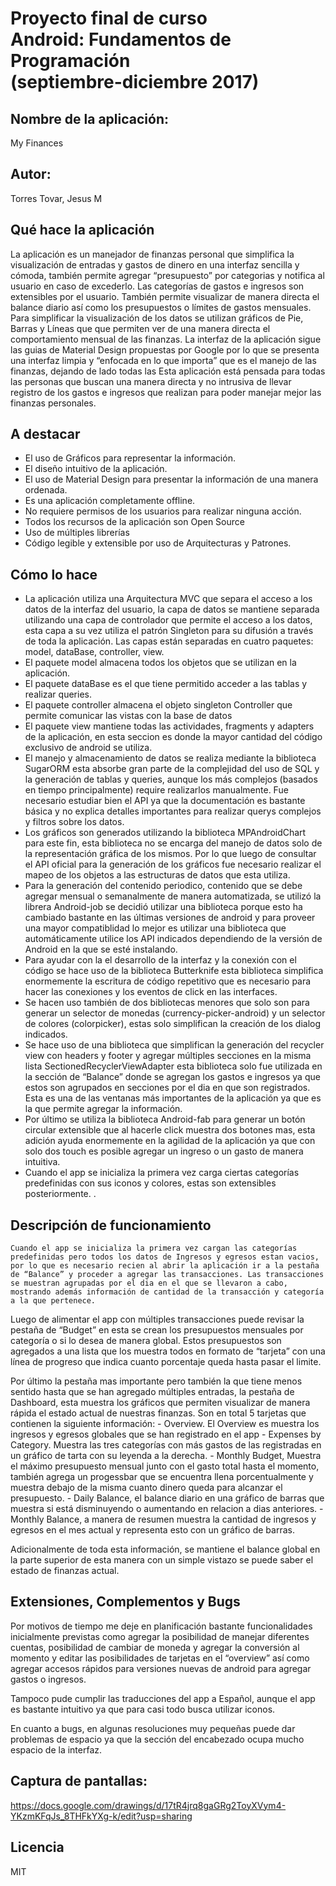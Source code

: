 # Proyecto final de curso  <br/>  Android: Fundamentos de Programación  <br/> (septiembre-diciembre 2017)


## Nombre de la aplicación: 
My Finances

## Autor: 
Torres Tovar, Jesus M

## Qué hace la aplicación
La aplicación es un manejador de finanzas personal que simplifica la visualización de entradas y gastos de dinero en una interfaz sencilla y cómoda, también permite agregar “presupuesto” por categorias y notifica al usuario en caso de excederlo. Las categorías de gastos e ingresos son extensibles por el usuario. También permite visualizar de manera directa el balance diario así como los presupuestos o límites de gastos mensuales. 
Para simplificar la visualización de los datos se utilizan gráficos de Pie, Barras y Líneas que que permiten ver de una manera directa el comportamiento mensual de las finanzas. 
La interfaz de la aplicación sigue las guias de Material Design propuestas por Google por lo que se presenta una interfaz limpia y “enfocada en lo que importa” que es el manejo de las finanzas, dejando de lado todas las 
Esta aplicación está pensada para todas las personas que buscan una manera directa y no intrusiva de llevar registro de los gastos e ingresos que realizan para poder manejar mejor las finanzas personales. 

## A destacar
 - El uso de Gráficos para representar la información.
 - El diseño intuitivo de la aplicación.
 - El uso de Material Design para presentar la información de una manera ordenada. 
 - Es una aplicación completamente offline.
 - No requiere permisos de los usuarios para realizar ninguna acción. 
 - Todos los recursos de la aplicación son Open Source
 - Uso de múltiples librerías 
 - Código legible y extensible por uso de Arquitecturas y Patrones.

## Cómo lo hace
 - La aplicación utiliza una Arquitectura MVC que separa el acceso a los datos de la interfaz del usuario, la capa de datos se mantiene separada utilizando una capa de controlador que permite el acceso a los datos, esta capa a su vez utiliza el patrón Singleton para su difusión a través de toda la aplicación. Las capas están separadas en cuatro paquetes: model,  dataBase, controller, view. 
 - El paquete model almacena todos los objetos que se utilizan en la aplicación.
 - El paquete dataBase es el que tiene permitido acceder a las tablas y realizar queries.
 - El paquete controller almacena el objeto singleton Controller que permite comunicar las vistas con la base de datos
 - El paquete view mantiene todas las actividades, fragments y adapters de la aplicación, en esta seccion es donde la mayor cantidad del código exclusivo de android se utiliza. 
 - El manejo y almacenamiento de datos se realiza mediante la biblioteca SugarORM esta absorbe gran parte de la complejidad del uso de SQL  y la generación de tablas y queries, aunque los más complejos (basados en tiempo principalmente) require realizarlos manualmente. Fue necesario estudiar bien el API ya que la documentación es bastante básica y no explica detalles importantes para realizar querys complejos y filtros sobre los datos. 
 - Los gráficos son generados utilizando la biblioteca MPAndroidChart para este fin, esta biblioteca no se encarga del manejo de datos solo de la representación gráfica de los mismos. Por lo que luego de consultar el API oficial para la generación de los gráficos fue necesario realizar el mapeo de los objetos a las estructuras de datos que esta utiliza.
 - Para la generación del contenido periodico, contenido que se debe agregar mensual o semanalmente de manera automatizada, se utilizó la librera Android-job se decidió utilizar una biblioteca porque esto ha cambiado bastante en las últimas versiones de android y para proveer una mayor compatiblidad lo mejor es utilizar una biblioteca que automáticamente utilice los API indicados dependiendo de la versión de Android en la que se esté instalando. 
 - Para ayudar con la el desarrollo de la interfaz y la conexión con el código se hace uso de la biblioteca Butterknife esta biblioteca simplifica enormemente la escritura de código repetitivo que es necesario para hacer las conexiones y los eventos de click en las interfaces. 
 - Se hacen uso también de dos bibliotecas menores que solo son para generar un selector de monedas (currency-picker-android) y un selector de colores (colorpicker), estas solo simplifican la creación de los dialog indicados. 
 - Se hace uso de una biblioteca que simplifican la generación del recycler view con headers y footer y agregar múltiples secciones en la misma lista SectionedRecyclerViewAdapter  esta biblioteca solo fue utilizada en la sección de “Balance” donde se agregan los gastos e ingresos ya que estos son agrupados en secciones por el dia en que son registrados. Esta es una de las ventanas más importantes de la aplicación ya que es la que permite agregar la información.  
 - Por último se utiliza la biblioteca Android-fab para generar un botón circular extensible que al hacerle click muestra dos botones mas, esta adición ayuda enormemente en la agilidad de la aplicación ya que con solo dos touch es posible agregar un ingreso o un gasto de manera intuitiva.
 - Cuando el app se inicializa la primera vez carga ciertas categorías predefinidas con sus iconos y colores, estas son extensibles posteriormente. . 

## Descripción de funcionamiento
	Cuando el app se inicializa la primera vez cargan las categorías predefinidas pero todos los datos de Ingresos y egresos estan vacios, por lo que es necesario recien al abrir la aplicación ir a la pestaña de “Balance” y proceder a agregar las transacciones. Las transacciones se muestran agrupadas por el dia en el que se llevaron a cabo, mostrando además información de cantidad de la transacción y categoría a la que pertenece. 
  
  Luego de alimentar el app con múltiples transacciones puede revisar la pestaña de “Budget” en esta se crean los presupuestos mensuales por categoría o si lo desea de manera global. Estos presupuestos son agregados a una lista que los muestra todos en formato de “tarjeta” con una línea de progreso que indica cuanto porcentaje queda hasta pasar el limite.
  
  Por último la pestaña mas importante pero también la que tiene menos sentido hasta que se han agregado múltiples entradas, la pestaña de Dashboard, esta muestra los gráficos que permiten visualizar de manera rápida el estado actual de nuestras finanzas. Son en total 5 tarjetas que contienen la siguiente información:
    - Overview. El Overview es muestra los ingresos y egresos globales que se han registrado en el app
    - Expenses by Category. Muestra las tres categorías con más gastos de las registradas en un gráfico de tarta con su leyenda a la derecha.
    - Monthly Budget, Muestra el máximo presupuesto mensual junto con el gasto total hasta el momento, también agrega un progessbar que se encuentra llena porcentualmente y muestra debajo de la misma cuanto dinero queda para alcanzar el presupuesto.
    - Daily Balance, el balance diario en una gráfico de barras que muestra si está disminuyendo o aumentando en relacion a dias anteriores. 
    - Monthly Balance, a manera de resumen muestra la cantidad de ingresos y egresos en el mes actual y representa esto con un gráfico de barras. 

Adicionalmente de toda esta información, se mantiene el balance global en la parte superior de esta manera con un simple vistazo se puede saber el estado de finanzas actual. 

## Extensiones, Complementos y Bugs

Por motivos de tiempo me deje en planificación bastante funcionalidades inicialmente previstas como agregar la posibilidad de manejar diferentes cuentas, posibilidad de cambiar de moneda y agregar la conversión al momento y editar las posibilidades de tarjetas en el “overview” así como agregar accesos rápidos para versiones nuevas de android para agregar gastos o ingresos. 

Tampoco pude cumplir las traducciones del app a Español, aunque el app es bastante intuitivo ya que para casi todo busca utilizar iconos. 

En cuanto a bugs, en algunas resoluciones muy pequeñas puede dar problemas de espacio ya que la sección del encabezado ocupa mucho espacio de la interfaz.


## Captura de pantallas:

https://docs.google.com/drawings/d/17tR4jrq8gaGRg2ToyXVym4-YKzmKFqJs_8THFkYXg-k/edit?usp=sharing

## Licencia
MIT
